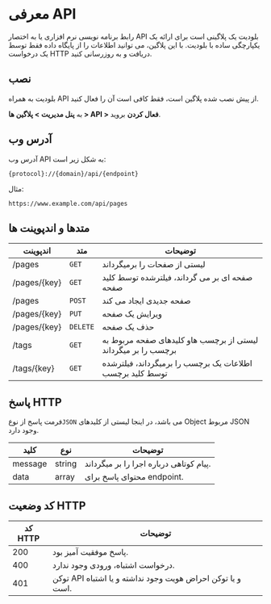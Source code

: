 # معرفی API 
<!-- position: 1 -->

رابط برنامه نویسی نرم افزاری یا به اختصار API بلودیت یک پلاگینی است برای ارائه یک یکپارچگی ساده با بلودیت. با این پلاگین، می توانید اطلاعات را از پایگاه داده فقط توسط یک درخواست HTTP دریافت و به روزرسانی کنید.

<h2 id="installation">نصب</h2>
بلودیت به همراه API از پیش نصب شده پلاگین است، فقط کافی است آن را فعال کنید.

به **پنل مدیریت > پلاگین ها > API > فعال کردن** بروید.

<h2 id="url">آدرس وب</h2>
آدرس وب API به شکل زیر است:

```
{protocol}://{domain}/api/{endpoint}
````

مثال:

```
https://www.example.com/api/pages
```

<h2 id="endpoints">متدها و اندپوینت ها</h2>

| اندپوینت | متد | توضیحات |
|----------|--------|-------------|
| /pages | `GET` | لیستی از صفحات را برمیگرداند |
| /pages/{key} | `GET` | صفحه ای بر می گرداند، فیلترشده توسط کلید صفحه|
| /pages | `POST` | صفحه جدیدی ایجاد می کند |
| /pages/{key} | `PUT` | ویرایش یک صفحه |
| /pages/{key} | `DELETE` | حذف یک صفحه |
| /tags | `GET` | لیستی از برچسب هاو کلیدهای صفحه مربوط به برچسب را بر میگرداند |
| /tags/{key} | `GET` | اطلاعات یک برچسب را برمیگرداند، فیلترشده توسط کلید برچسب |

<h2 id="http-response">پاسخ HTTP</h2>

فرمت پاسخ از نوع`JSON` می باشد، در اینجا لیستی از کلیدهای Object مربوط JSON وجود دارد.

| کلید | نوع | توضیحات |
|-----|------|-------------|
| message | string | پیام کوتاهی درباره اجرا را بر میگرداند.|
| data | array | محتوای پاسخ برای endpoint. |

<h2 id="http-status-code"> کد وضعیت HTTP </h2>

| کد HTTP | توضیحات |
|-----------|-------------|
| 200 | پاسخ موفقیت آمیز بود. |
| 400 | درخواست اشتباه، ورودی وجود ندارد. |
| 401 | توکن API و یا توکن احراض هویت وجود نداشته و یا اشتباه است. |
